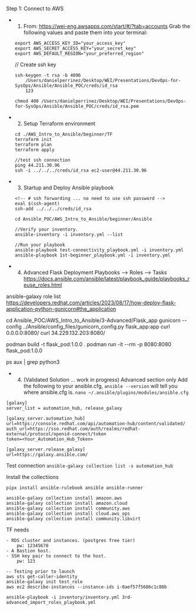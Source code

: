 Step 1: Connect to AWS
- 1. From: https://wei-eng.awsapps.com/start/#/?tab=accounts
    Grab the following values and paste them into your terminal:
    ```
    export AWS_ACCESS_KEY_ID="your_access_key"
    export AWS_SECRET_ACCESS_KEY="your_secret_key"
    export AWS_DEFAULT_REGION="your_preferred_region"
    ```
    // Create ssh key
    ```
    ssh-keygen -t rsa -b 4096
        /Users/danielperrinez/Desktop/WEI/Presentations/DevOps-for-SysOps/Ansible/Ansible_POC/creds/id_rsa
        123

    chmod 400 /Users/danielperrinez/Desktop/WEI/Presentations/DevOps-for-SysOps/Ansible/Ansible_POC/creds/id_rsa.pem

    ```

- 2. Setup Terraform environment
    ```
    cd ./AWS_Intro_to_Ansible/beginner/TF
    terraform init
    terraform plan
    terraform apply

    //test ssh connection
    ping 44.211.30.96
    ssh -i ../../../creds/id_rsa ec2-user@44.211.30.96
    ```

- 3. Startup and Deploy Ansible playbook
    ```
    <!-- # ssh forwarding ... no need to use ssh password -->
    eval $(ssh-agent)
    ssh-add ../../../creds/id_rsa

    cd Ansible_POC/AWS_Intro_to_Ansible/beginner/Ansible

    //Verify your inventory.
    ansible-inventory -i inventory.yml --list

    //Run your playbook
    ansible-playbook test-connectivity_playbook.yml -i inventory.yml
    ansible-playbook 1st-beginner_playbook.yml -i inventory.yml
    ```




- 4. Advanced Flask Deployment
Playbooks --> Roles --> Tasks
https://docs.ansible.com/ansible/latest/playbook_guide/playbooks_reuse_roles.html

<!-- Verify roles location -->
ansible-galaxy role list 
https://developers.redhat.com/articles/2023/08/17/how-deploy-flask-application-python-gunicorn#the_application

cd Ansible_POC/AWS_Intro_to_Ansible/3-Advanced/Flask_app
gunicorn --config ../Ansible/config_files/gunicorn_config.py flask_app:app
curl 0.0.0.0:8080/
curl 34.229.132.203:8080/

podman build -t flask_pod:1.0.0 .
podman run -it --rm -p 8080:8080 flask_pod:1.0.0


ps aux | grep python3

- 4. (Validated Solution ... work in progress) Advanced section only
Add the following to your ansible.cfg, `ansible --version` will tell you where ansible.cfg is.
`nano ~/.ansible/plugins/modules/ansible.cfg`

```
[galaxy]
server_list = automation_hub, release_galaxy

[galaxy_server.automation_hub]
url=https://console.redhat.com/api/automation-hub/content/validated/
auth_url=https://sso.redhat.com/auth/realms/redhat-external/protocol/openid-connect/token
token=<Your_Automation_Hub_Token>

[galaxy_server.release_galaxy]
url=https://galaxy.ansible.com/
```

Test connection
`ansible-galaxy collection list -s automation_hub`

Install the collectiions
```
pipx install ansible-rulebook ansible ansible-runner

ansible-galaxy collection install amazon.aws
ansible-galaxy collection install amazon.cloud
ansible-galaxy collection install community.aws
ansible-galaxy collection install cloud.aws_ops
ansible-galaxy collection install community.libvirt
```

TF needs
```
- RDS cluster and instances. (postgres free tier)
    pw: 12345678
- A Bastion host.
- SSH key pair to connect to the host.
    pw: 123
```

```
-- Testing prior to launch
aws sts get-caller-identity
ansible-galaxy init test_role
aws ec2 describe-instances --instance-ids i-0aef57f5686c1c80b

ansible-playbook -i inventory/inventory.yml 3rd-advanced_import_roles_playbook.yml 
```
